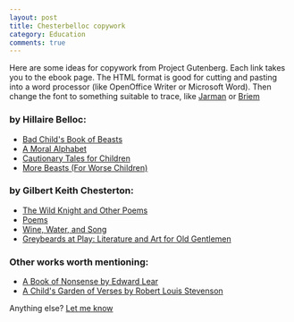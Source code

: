 ```yaml
---
layout: post
title: Chesterbelloc copywork
category: Education
comments: true
---
```


Here are some ideas for copywork from Project Gutenberg. Each link takes
you to the ebook page. The HTML format is good for cutting and pasting
into a word processor (like OpenOffice Writer or Microsoft Word). Then
change the font to something suitable to trace, like
[Jarman](http://www.fontspace.com/christopher-jarman) or
[Briem](http://briem.net)

### by Hillaire Belloc:

-   [Bad Child's Book of Beasts](http://www.gutenberg.org/ebooks/27175)
-   [A Moral Alphabet](http://www.gutenberg.org/ebooks/40134)
-   [Cautionary Tales for
    Children](http://www.gutenberg.org/ebooks/27424)
-   [More Beasts (For Worse
    Children)](http://www.gutenberg.org/ebooks/27176)

### by Gilbert Keith Chesterton:

-   [The Wild Knight and Other
    Poems](http://www.gutenberg.org/ebooks/12037)
-   [Poems](http://www.gutenberg.org/ebooks/31184)
-   [Wine, Water, and Song](http://www.gutenberg.org/ebooks/35115)
-   [Greybeards at Play: Literature and Art for Old
    Gentlemen](http://www.gutenberg.org/ebooks/14706)

### Other works worth mentioning:

-   [A Book of Nonsense by Edward
    Lear](http://www.gutenberg.org/ebooks/13646)
-   [A Child's Garden of Verses by Robert Louis
    Stevenson](http://www.gutenberg.org/ebooks/25609)

Anything else? [Let me know](mailto:veronica@brandt.id.au)

